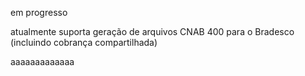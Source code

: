 em progresso

atualmente suporta geração de arquivos CNAB 400 para o Bradesco (incluindo cobrança compartilhada)


aaaaaaaaaaaaa